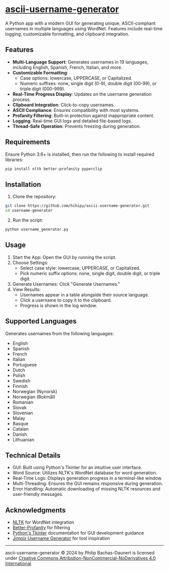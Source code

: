 # [ascii-username-generator](https://github.com/hihipy/ascii-username-generator)

A Python app with a modern GUI for generating unique, ASCII-compliant usernames in multiple languages using WordNet. Features include real-time logging, customizable formatting, and clipboard integration.

## Features

- **Multi-Language Support**: Generates usernames in 19 languages, including English, Spanish, French, Italian, and more.
- **Customizable Formatting**: 
  - Case options: lowercase, UPPERCASE, or Capitalized.
  - Numeric suffixes: none, single digit (0-9), double digit (00-99), or triple digit (000-999).
- **Real-Time Progress Display**: Updates on the username generation process.
- **Clipboard Integration**: Click-to-copy usernames.
- **ASCII Compliance**: Ensures compatibility with most systems.
- **Profanity Filtering**: Built-in protection against inappropriate content.
- **Logging**: Real-time GUI logs and detailed file-based logs.
- **Thread-Safe Operation**: Prevents freezing during generation.

## Requirements

Ensure Python 3.6+ is installed, then run the following to install required libraries:

```bash
pip install nltk better-profanity pyperclip
```

## Installation

1. Clone the repository:
```bash
git clone https://github.com/hihipy/ascii-username-generator.git
cd username-generator
```

2. Run the script:
```bash
python username_generator.py
```

## Usage

1. Start the App: Open the GUI by running the script.
2. Choose Settings:
   - Select case style: lowercase, UPPERCASE, or Capitalized.
   - Pick numeric suffix options: none, single digit, double digit, or triple digit.
3. Generate Usernames: Click "Generate Usernames."
4. View Results:
   - Usernames appear in a table alongside their source language.
   - Click a username to copy it to the clipboard.
   - Progress is shown in the log window.

## Supported Languages

Generates usernames from the following languages:

- English
- Spanish
- French
- Italian
- Portuguese
- Dutch
- Polish
- Swedish
- Finnish
- Norwegian (Nynorsk)
- Norwegian (Bokmål)
- Romanian
- Slovak
- Slovenian
- Malay
- Basque
- Catalan
- Danish
- Lithuanian

## Technical Details

- GUI: Built using Python's Tkinter for an intuitive user interface.
- Word Source: Utilizes NLTK's WordNet database for word generation.
- Real-Time Logs: Displays generation progress in a terminal-like window.
- Multi-Threading: Ensures the GUI remains responsive during generation.
- Error Handling: Automatic downloading of missing NLTK resources and user-friendly messages.

## Acknowledgments

- [NLTK](https://www.nltk.org/) for WordNet integration
- [Better-Profanity](https://pypi.org/project/better-profanity/) for filtering
- [Python's Tkinter](https://docs.python.org/3/library/tkinter.html) documentation for GUI development guidance
- [Jimpix Username Generator](https://jimpix.co.uk/words/username-generator.php) for tool inspiration

---

ascii-username-generator © 2024 by Philip Bachas-Daunert is licensed under [Creative Commons Attribution-NonCommercial-NoDerivatives 4.0 International](https://creativecommons.org/licenses/by-nc-nd/4.0/)
